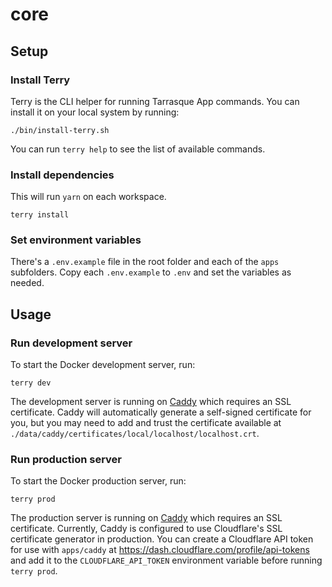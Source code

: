 # core

## Setup

### Install Terry

Terry is the CLI helper for running Tarrasque App commands. You can install it on your local system by running:

    ./bin/install-terry.sh

You can run `terry help` to see the list of available commands.

### Install dependencies

This will run `yarn` on each workspace.

    terry install

### Set environment variables

There's a `.env.example` file in the root folder and each of the `apps` subfolders. Copy each `.env.example` to `.env` and set the variables as needed.

## Usage

### Run development server

To start the Docker development server, run:

    terry dev

The development server is running on [Caddy](https://caddyserver.com) which requires an SSL certificate. Caddy will automatically generate a self-signed certificate for you, but you may need to add and trust the certificate available at `./data/caddy/certificates/local/localhost/localhost.crt`.

### Run production server

To start the Docker production server, run:

    terry prod

The production server is running on [Caddy](https://caddyserver.com) which requires an SSL certificate. Currently, Caddy is configured to use Cloudflare's SSL certificate generator in production. You can create a Cloudflare API token for use with `apps/caddy` at https://dash.cloudflare.com/profile/api-tokens and add it to the `CLOUDFLARE_API_TOKEN` environment variable before running `terry prod`.
